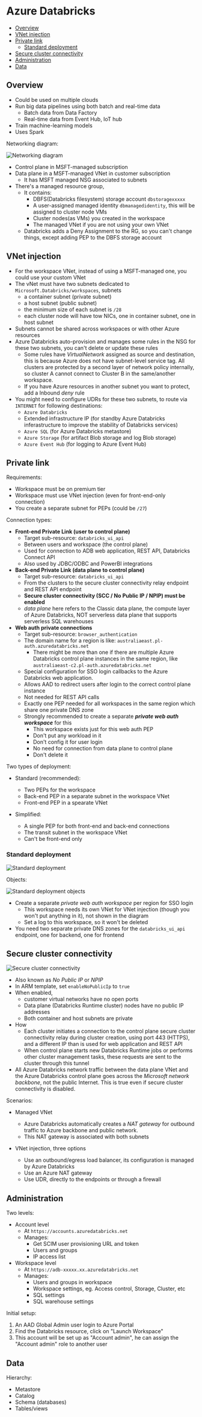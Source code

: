 # Azure Databricks

- [Overview](#overview)
- [VNet injection](#vnet-injection)
- [Private link](#private-link)
  - [Standard deployment](#standard-deployment)
- [Secure cluster connectivity](#secure-cluster-connectivity)
- [Administration](#administration)
- [Data](#data)


## Overview

- Could be used on multiple clouds
- Run big data pipelines using both batch and real-time data
  - Batch data from Data Factory
  - Real-time data from Event Hub, IoT hub
- Train machine-learning models
- Uses Spark

Networking diagram:

![Networking diagram](images/azure_databricks-arch-diagram.png)

- Control plane in MSFT-managed subscription
- Data plane in a MSFT-managed VNet in customer subscription
  - It has MSFT managed NSG associated to subnets
- There's a managed resource group,
  - It contains:
    - DBFS(Databricks filesystem) storage account `dbstoragexxxxx`
    - A user-assigned managed identity `dbmanagedidentity`, this will be assigned to cluster node VMs
    - Cluster nodes(as VMs) you created in the workspace
    - The managed VNet if you are not using your own VNet
  - Databricks adds a Deny Assignment to the RG, so you can't change things, except adding PEP to the DBFS storage account


## VNet injection

- For the workspace VNet, instead of using a MSFT-managed one, you could use your custom VNet
- The vNet must have two subnets dedicated to `Microsoft.Databricks/workspaces`, subnets
  - a container subnet (private subnet)
  - a host subnet (public subnet)
  - the minimum size of each subnet is `/28`
  - each cluster node will have tow NICs, one in container subnet, one in host subnet
- Subnets cannot be shared across workspaces or with other Azure resources
- Azure Databricks auto-provision and manages some rules in the NSG for these two subnets, you can't delete or update these rules
  - Some rules have *VirtualNetwork* assigned as source and destination, this is because Azure does not have subnet-level service tag. All clusters are protected by a second layer of network policy internally, so cluster A cannot connect to Cluster B in the same/another workspace.
  - If you have Azure resources in another subnet you want to protect, add a Inbound *deny* rule
- You might need to configure UDRs for these two subnets, to route via `INTERNET` for following destinations:
  - `Azure Databricks`
  - Extended infrastructure IP (for standby Azure Databricks inferastructure to improve the stability of Databricks services)
  - `Azure SQL` (for Azure Databricks metastore)
  - `Azure Storage` (for artifact Blob storage and log Blob storage)
  - `Azure Event Hub` (for logging to Azure Event Hub)


## Private link

Requirements:
- Workspace must be on premium tier
- Workspace must use VNet injection (even for front-end-only connection)
- You create a separate subnet for PEPs (could be `/27`)

Connection types:

- **Front-end Private Link (user to control plane)**
  - Target sub-resource: `databricks_ui_api`
  - Between users and workspace (the control plane)
  - Used for connection to ADB web application, REST API, Databricks Connect API
  - Also used by JDBC/ODBC and PowerBI integrations
- **Back-end Private Link (data plane to control plane)**
  - Target sub-resource: `databricks_ui_api`
  - From the clusters to the secure cluster connectivity relay endpoint and REST API endpoint
  - **Secure cluster connectivity (SCC / No Public IP / NPIP) must be enabled**
  - *data plane* here refers to the Classic data plane, the compute layer of Azure Databricks, NOT serverless data plane that supports serverless SQL warehouses
- **Web auth private connections**
  - Target sub-resource: `browser_authentication`
  - The domain name for a region is like: `australiaeast.pl-auth.azuredatabricks.net`
    - There might be more than one if there are multiple Azure Databricks control plane instances in the same region, like `australiaeast-c2.pl-auth.azuredatabricks.net`
  - Special configuration for SSO login callbacks to the Azure Databricks web application.
  - Allows AAD to redirect users after login to the correct control plane instance
  - Not needed for REST API calls
  - Exactly one PEP needed for all workspaces in the same region which share one private DNS zone
  - Strongly recommended to create a separate ***private web auth workspace*** for this
    - This workspace exists just for this web auth PEP
    - Don't put any workload in it
    - Don't config it for user login
    - No need for connection from data plane to control plane
    - Don't delete it

Two types of deployment:

- Standard (recommended):
  - Two PEPs for the workspace
  - Back-end PEP in a separate subnet in the workspace VNet
  - Front-end PEP in a spearate VNet

- Simplified:
  - A single PEP for both front-end and back-end connections
  - The transit subnet in the workspace VNet
  - Can't be front-end only

### Standard deployment

![Standard deployment](images/azure_databricks-private-link-standard-deployment.png)

Objects:

![Standard deployment objects](images/azure_databricks-private-link-standard-deployment-objects.png)

- Create a separate *private web auth workspace* per region for SSO login
  - This workspace needs its own VNet for VNet injection (though you won't put anything in it), not shown in the diagram
  - Set a log to this workspace, so it won't be deleted
- You need two separate private DNS zones for the `databricks_ui_api` endpoint, one for backend, one for frontend


## Secure cluster connectivity

![Secure cluster connectivity](./images/azure_databricks-secure-cluster-connectivity.png)

- Also known as *No Public IP* or *NPIP*
- In ARM template, set `enableNoPublicIp` to `true`
- When enabled,
  - customer virtual networks have no open ports
  - Data plane (Databricks Runtime cluster) nodes have no public IP addresses
  - Both container and host subnets are private
- How
  - Each cluster initiates a connection to the control plane secure cluster connectivity relay during cluster creation, using port 443 (HTTPS), and a different IP than is used for web application and REST API
  - When control plane starts new Databricks Runtime jobs or performs other cluster management tasks, these requests are sent to the cluster through this tunnel
- All Azure Databricks network traffic between the data plane VNet and the Azure Databricks control plane goes across the *Microsoft network backbone*, not the public Internet. This is true even if secure cluster connectivity is disabled.

Scenarios:

- Managed VNet
  - Azure Databricks automatically creates a *NAT gateway* for outbound traffic to Azure backbone and public network.
  - This NAT gateway is associated with both subnets

- VNet injection, three options
  - Use an outbound/egress load balancer, its configuration is managed by Azure Databricks
  - Use an Azure NAT gateway
  - Use UDR, directly to the endpoints or through a firewall


## Administration

Two levels:

- Account level
  - At `https://accounts.azuredatabricks.net`
  - Manages:
    - Get SCIM user provisioning URL and token
    - Users and groups
    - IP access list
- Workspace level
  - At `https://adb-xxxxx.xx.azuredatabricks.net`
  - Manages:
    - Users and groups in workspace
    - Workspace settings, eg. Access control, Storage, Cluster, etc
    - SQL settings
    - SQL warehouse settings

Initial setup:

1. An AAD Global Admin user login to Azure Portal
1. Find the Databricks resource, click on "Launch Workspace"
1. This account will be set up as "Account admin", he can assign the "Account admin" role to another user


## Data

Hierarchy:

- Metastore
- Catalog
- Schema (databases)
- Tables/views